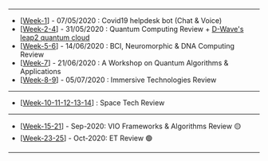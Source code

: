 ------------

- [[Week-1](https://github.com/gopala-kr/Qunatum-Dots/tree/master/01-Covid19)] - 07/05/2020 : Covid19 helpdesk bot (Chat & Voice)
- [[Week-2-4](https://github.com/gopala-kr/Quantum-Dots/tree/master/02-Quantum_Computing_Review)] - 31/05/2020 : Quantum Computing Review + [D-Wave's leap2 quantum cloud](https://www.dwavesys.com/take-leap) 
- [[Week-5-6](https://github.com/gopala-kr/Quantum-Dots/tree/master/05-BCI_Neuromorphic)] - 14/06/2020 : BCI, Neuromorphic & DNA Computing Review
- [[Week-7](https://github.com/gopala-kr/Quantum-Dots/tree/master/07-Quantum-Algorithms-Applications)] - 21/06/2020 : A Workshop on Quantum Algorithms & Applications
- [[Week-8-9](https://github.com/gopala-kr/Quantum-Dots/tree/master/08-Immersive-Computing)] - 05/07/2020 : Immersive Technologies Review

------------------------
- [[Week-10-11-12-13-14](https://github.com/gopala-kr/Quantum-Dots/tree/master/10-Space-2.0)] : Space Tech Review

-------------
- [[Week-15-21](https://github.com/gopala-kr/Quantum-Dots/tree/master/15-VIO-Algorithms)] - Sep-2020: VIO Frameworks & Algorithms Review :yellow_circle:
- [[Week-23-25](https://github.com/gopala-kr/Quantum-Dots/tree/master/23-Future-of-ET)] - Oct-2020: ET Review  :green_circle:
------------------------



